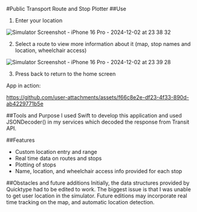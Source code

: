 #Public Transport Route and Stop Plotter
##Use
1. Enter your location

![Simulator Screenshot - iPhone 16 Pro - 2024-12-02 at 23 38 32](https://github.com/user-attachments/assets/b7ada7db-a280-4736-8f8e-80496d3e2a56)

2. Select a route to view more information about it (map, stop names and location, wheelchair access)

 ![Simulator Screenshot - iPhone 16 Pro - 2024-12-02 at 23 39 28](https://github.com/user-attachments/assets/15194b79-930e-4426-930e-25bc341addca)

3. Press back to return to the home screen

App in action:


https://github.com/user-attachments/assets/f66c8e2e-df23-4f33-890d-ab4229771b5e

##Tools and Purpose
I used Swift to develop this application and used JSONDecoder() in my services which decoded the response from Transit API.

##Features
- Custom location entry and range
- Real time data on routes and stops
- Plotting of stops
- Name, location, and wheelchair access info provided for each stop

##Obstacles and future additions
Initially, the data structures provided by Quicktype had to be edited to work. The biggest issue is that I was unable to get user location in the simulator. Future editions may incorporate real time tracking on the map, and automatic location detection. 







